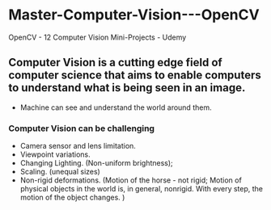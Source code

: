 # Master-Computer-Vision---OpenCV
OpenCV - 12 Computer Vision Mini-Projects - Udemy

## Computer Vision is a cutting edge field of computer science that aims to enable computers to understand what is being seen in an image.
* Machine can see and understand the world around them.

### Computer Vision can be challenging
* Camera sensor and lens limitation.
* Viewpoint variations.
* Changing Lighting. (Non-uniform brightness);
* Scaling. (unequal sizes)
* Non-rigid deformations. (Motion of the horse - not rigid; Motion of physical objects in the world is, in general, nonrigid. With every step, the motion of the object changes. )
